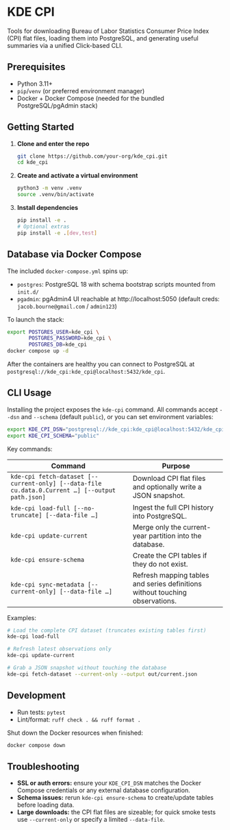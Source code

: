 # KDE CPI

Tools for downloading Bureau of Labor Statistics Consumer Price Index (CPI) flat files, loading them into PostgreSQL, and generating useful summaries via a unified Click-based CLI.

## Prerequisites

- Python 3.11+
- `pip`/`venv` (or preferred environment manager)
- Docker + Docker Compose (needed for the bundled PostgreSQL/pgAdmin stack)

## Getting Started

1. **Clone and enter the repo**
   ```bash
   git clone https://github.com/your-org/kde_cpi.git
   cd kde_cpi
   ```

2. **Create and activate a virtual environment**
   ```bash
   python3 -m venv .venv
   source .venv/bin/activate
   ```

3. **Install dependencies**
   ```bash
   pip install -e .
   # Optional extras
   pip install -e .[dev,test]
   ```

## Database via Docker Compose

The included `docker-compose.yml` spins up:

- `postgres`: PostgreSQL 18 with schema bootstrap scripts mounted from `init.d/`
- `pgadmin`: pgAdmin4 UI reachable at http://localhost:5050 (default creds: `jacob.bourne@gmail.com` / `admin123`)

To launch the stack:
```bash
export POSTGRES_USER=kde_cpi \
       POSTGRES_PASSWORD=kde_cpi \
       POSTGRES_DB=kde_cpi
docker compose up -d
```

After the containers are healthy you can connect to PostgreSQL at `postgresql://kde_cpi:kde_cpi@localhost:5432/kde_cpi`.

## CLI Usage

Installing the project exposes the `kde-cpi` command. All commands accept `--dsn` and `--schema` (default `public`), or you can set environment variables:
```bash
export KDE_CPI_DSN="postgresql://kde_cpi:kde_cpi@localhost:5432/kde_cpi"
export KDE_CPI_SCHEMA="public"
```

Key commands:

| Command | Purpose |
| ------- | ------- |
| `kde-cpi fetch-dataset [--current-only] [--data-file cu.data.0.Current …] [--output path.json]` | Download CPI flat files and optionally write a JSON snapshot. |
| `kde-cpi load-full [--no-truncate] [--data-file …]` | Ingest the full CPI history into PostgreSQL. |
| `kde-cpi update-current` | Merge only the current-year partition into the database. |
| `kde-cpi ensure-schema` | Create the CPI tables if they do not exist. |
| `kde-cpi sync-metadata [--current-only] [--data-file …]` | Refresh mapping tables and series definitions without touching observations. |

Examples:

```bash
# Load the complete CPI dataset (truncates existing tables first)
kde-cpi load-full

# Refresh latest observations only
kde-cpi update-current

# Grab a JSON snapshot without touching the database
kde-cpi fetch-dataset --current-only --output out/current.json
```

## Development

- Run tests: `pytest`
- Lint/format: `ruff check . && ruff format .`

Shut down the Docker resources when finished:
```bash
docker compose down
```

## Troubleshooting

- **SSL or auth errors:** ensure your `KDE_CPI_DSN` matches the Docker Compose credentials or any external database configuration.
- **Schema issues:** rerun `kde-cpi ensure-schema` to create/update tables before loading data.
- **Large downloads:** the CPI flat files are sizeable; for quick smoke tests use `--current-only` or specify a limited `--data-file`.

